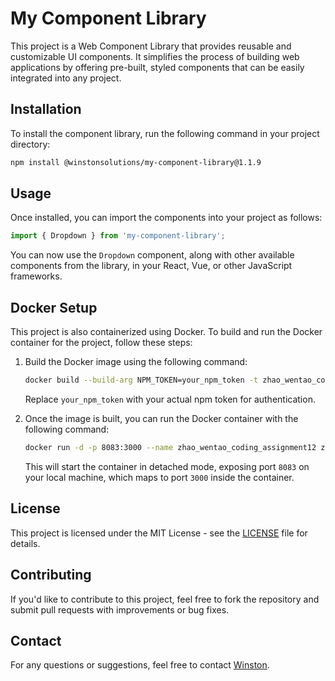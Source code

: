 
# My Component Library

This project is a Web Component Library that provides reusable and customizable UI components. It simplifies the process of building web applications by offering pre-built, styled components that can be easily integrated into any project.

## Installation

To install the component library, run the following command in your project directory:

```bash
npm install @winstonsolutions/my-component-library@1.1.9
```

## Usage

Once installed, you can import the components into your project as follows:

```javascript
import { Dropdown } from 'my-component-library';
```

You can now use the `Dropdown` component, along with other available components from the library, in your React, Vue, or other JavaScript frameworks.

## Docker Setup

This project is also containerized using Docker. To build and run the Docker container for the project, follow these steps:

1. Build the Docker image using the following command:

    ```bash
    docker build --build-arg NPM_TOKEN=your_npm_token -t zhao_wentao_coding_assignment12 .
    ```

    Replace `your_npm_token` with your actual npm token for authentication.

2. Once the image is built, you can run the Docker container with the following command:

    ```bash
    docker run -d -p 8083:3000 --name zhao_wentao_coding_assignment12 zhao_wentao_coding_assignment12
    ```

    This will start the container in detached mode, exposing port `8083` on your local machine, which maps to port `3000` inside the container.

## License

This project is licensed under the MIT License - see the [LICENSE](LICENSE) file for details.

## Contributing

If you'd like to contribute to this project, feel free to fork the repository and submit pull requests with improvements or bug fixes.

## Contact

For any questions or suggestions, feel free to contact [Winston](mailto:winston@example.com).

